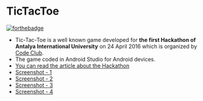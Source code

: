 # TicTacToe

[![forthebadge](http://forthebadge.com/images/badges/built-for-android.svg)](https://github.com/tokgozmusa/TicTacToe)

* Tic-Tac-Toe is a well known game developed for **the first Hackathon of Antalya International University** on 24 April 2016 which is organized by [Code Club](http://codeclubaiu.blogspot.com/).
* The game coded in Android Studio for Android devices.
* [You can read the article about the Hackathon](http://codeclubaiu.blogspot.com/2016/04/first-aiu-hackathon.html)
* [Screenshot - 1](/screenshots/Screenshot_20160703-135420.png)
* [Screenshot - 2](/screenshots/Screenshot_20160703-135430.png)
* [Screenshot - 3](/screenshots/Screenshot_20160703-135443.png)
* [Screenshot - 4](/screenshots/Screenshot_20160703-135500.png)
